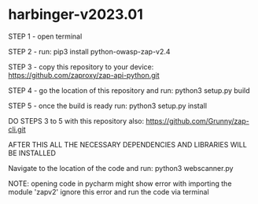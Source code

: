 # harbinger-v2023.01

STEP 1 - open terminal

STEP 2 - run: pip3 install python-owasp-zap-v2.4

STEP 3 - copy this repository to your device: https://github.com/zaproxy/zap-api-python.git

STEP 4 - go the location of this repository and run: python3 setup.py build

STEP 5 - once the build is ready run: python3 setup.py install

DO STEPS 3 to 5 with this repository also:
https://github.com/Grunny/zap-cli.git

AFTER THIS ALL THE NECESSARY DEPENDENCIES AND LIBRARIES WILL BE INSTALLED

Navigate to the location of the code and run: python3 webscanner.py


NOTE: 
opening code in pycharm might show error with importing the module 'zapv2'
ignore this error and run the code via terminal

